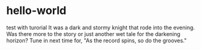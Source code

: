 # hello-world
test with turorial
It was a dark and stormy knight that rode into the evening.  Was there more to the story or just another wet tale for the darkening horizon?
Tune in next time for, "As the record spins, so do the grooves."
